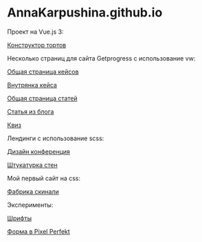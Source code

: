 
# AnnaKarpushina.github.io

Проект на Vue.js 3:

[Конструктор тортов](https://github.com/AnnaKarpushina/AnnaKarpushina.github.io/tree/master/Constructor_cakes)


Несколько страниц для сайта Getprogress с использование vw:

[Общая страница кейсов](https://annakarpushina.github.io/Getprogress%20с%20vw/cases.html) 

[Внутрянка кейса](https://annakarpushina.github.io/Getprogress%20с%20vw/all-weddings.html) 

[Общая страница статей](https://annakarpushina.github.io/Getprogress%20с%20vw/blogs.html) 

[Статья из блога](https://annakarpushina.github.io/Getprogress%20с%20vw/blog.html) 

[Квиз](https://annakarpushina.github.io/Getprogress%20с%20vw/kviz.html) 


Лендинги с использование scss: 

[Дизайн конференция](https://annakarpushina.github.io/Oggetto%20(scss)/) 

[Штукатурка стен](https://annakarpushina.github.io/ShtukaturkaSten/src/)


Мой первый сайт на css:

[Фабрика скинали](https://annakarpushina.github.io/landing%20Page/) 

Эксперименты:

[Шрифты](https://annakarpushina.github.io/14lessondz/src/)

[Форма в Pixel Perfekt](https://annakarpushina.github.io/MyPixelPerfekt/src/)


